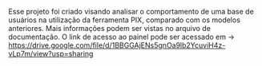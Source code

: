 Esse projeto foi criado visando analisar o comportamento de uma base de usuários na utilização da ferramenta PIX, comparado com os modelos anteriores.
Mais informações podem ser vistas no arquivo de documentação. O link de acesso ao painel pode ser acessado em -> https://drive.google.com/file/d/1BBGGAjENs5gnOa9lb2YcuviH4z-vLp7m/view?usp=sharing
